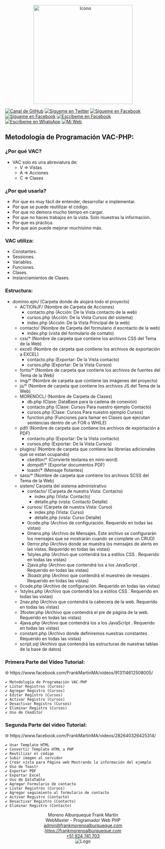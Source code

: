 <p align="center">
  <img src="https://frankmorenoalburqueque.com/images/ico490x458.png" height="320px" title="Icono">
</p>

[![Canal de GitHub](https://img.shields.io/badge/Canal-GitHub-black)](https://github.com/fmorenoadmin)
[![Sígueme en Twitter](https://img.shields.io/twitter/follow/sendgrid.svg?style=social&label=Sígueme)](https://twitter.com/FrankMartinMor1)
[![Sígueme en Facebook](https://img.shields.io/badge/Sígueme-@FrankMartinMA-blue)](https://facebook.com/FrankMartinMA)
[![Sígueme en Facebook](https://img.shields.io/badge/Sígueme-@frankmartinmoreno-ff69b4)](https://instagram.com/frankmartinmoreno)
[![Escríbeme en Facebook](https://img.shields.io/badge/Escríbeme-@FrankMartinMA-blue)](https://m.me/FrankMartinMA)
[![Escríbeme en WhatsApp](https://img.shields.io/badge/Escríbeme-WhathApp-green)](https://wa.me/51924741703)
[![Mi Web](https://img.shields.io/badge/Mi_Página-Web-blueviolet)](https://frankmorenoalburqueque.com)

## Metodología de Programación VAC-PHP:

### ¿Por qué VAC?

<ul>
	<li>
		VAC solo es una abreviatura de:
		<ul>
			<li>V => Vistas</li>
			<li>A => Acciones</li>
			<li>C => Clases</li>
		</ul>
	</li>
</ul>

### ¿Por qué usarla?

<ul>
	<li>Por que es muy fácil de entender, desarrollar e implementar.</li>
	<li>Por que se puede reutilizar el código.</li>
	<li>Por que no demora mucho tiempo en cargar.</li>
	<li>Por que no haces trabajos en la vista. Solo muestras la información.</li>
	<li>Por que es práctica.</li>
	<li>Por que aún puede mejorar muchísimo más.</li>
</ul>

### VAC utiliza:

<ul>
	<li>Constantes.</li>
	<li>Sessiones.</li>
	<li>Variables.</li>
	<li>Funciones.</li>
	<li>Clases.</li>
	<li>Instanciamientos de Clases.</li>
</ul>

### Estructura:

<ul>
	<li>
		dominio.ejm/ (Carpeta donde de alojará todo el proyecto)
		<ul>
			<li>
				ACTIONJF/ (Nombre de Carpeta de Acciones)
				<ul>
					<li>contacto.php (Acción: De la Vista contacto de la web)</li>
					<li>cursos.php (Acción: De la Vista Cursos del sistema)</li>
					<li>index.php (Acción: De la Vista Principal de la web)</li>
				</ul>
			</li>
			<li>
				contacto/ (Nombre de Carpeta del formulario d eocntacto de la web)
				<ul>
					<li>index.php (vista del formulario de contato)</li>
				</ul>
			</li>
			<li>css/* (Nombre de carpeta que contiene los archivos CSS del Tema de la Web)</li>
			<li>
				excel/ (Nombre de carpeta que contiene los archivos de exportación a EXCEL)
				<ul>
					<li>contacto.php (Exportar: De la Vista contacto)</li>
					<li>cursos.php (Exportar: De la Vista Cursos)</li>
				</ul>
			</li>
			<li>fonts/* (Nombre de carpeta que contiene los archivos de fuentes del Tema de la Web)</li>
			<li>img/* (Nombre de carpeta que contiene las imágenes del proyecto)</li>
			<li>js/* (Nombre de carpeta que contiene los archivos JS del Tema de la Web)</li>
			<li>
				MORENOCL/ (Nombre de Carpeta de Clases)
				<ul>
					<li>db.php (Clase: DataBase para la cadena de conexión)</li>
					<li>contacto.php (Clase: Cursos Para nuestro ejemplo Contacto)</li>
					<li>cursos.php (Clase: Cursos Para nuestro ejemplo Cursos)</li>
					<li>function.php (Funciones para llamar en Clases que ejecutan sentencias dentro de un FOR o WHILE)</li>
				</ul>
			</li>
			<li>
				pdf/ (Nombre de carpeta que contiene los archivos de exportación a PDF)
				<ul>
					<li>contacto.php (Exportar: De la Vista contacto)</li>
					<li>cursos.php (Exportar: De la Vista Cursos)</li>
				</ul>
			</li>
			<li>
				plugins/ (Nombre de carpeta que contiene las librerias adicionales que se estan ocupando)
				<ul>
					<li>ckeditor/* (Convierte textarea en mini-word)</li>
					<li>dompdf/* (Exportar documentos PDF)</li>
					<li>toastr/* (Mensaje flotantes)</li>
				</ul>
			</li>
			<li>sass/* (Nombre de carpeta que contiene los archivos SCSS del Tema de la Web)</li>
			<li>
				sistem/ Carpeta del sistema administrativo
				<ul>
					<li>
						contacto/ (Carpeta de nuestra Vista: Contacto)
						<ul>
							<li>index.php (Vista: Contacto)</li>
							<li>detalle.php (vista: Contacto Detalle)</li>
						</ul>
					</li>
					<li>
						cursos/ (Carpeta de nuestra Vista: Curso)
						<ul>
							<li>index.php (Vista: Curso)</li>
							<li>detalle.php (vista: Curso Detalle)</li>
						</ul>
					</li>
					<li>0code.php (Archivo de configuración. Requerido en todas las vistas)</li>
					<li>0mens.php (Archivo de Mensajes. Este archivo se configurarán los mensajes que se mostrarán cuando se complete un CRUD)</li>
					<li>0error.php (Archivo donde se muestra los mensajes de alerts en las vistas. Requerido en todas las vistas)</li>
					<li>1styles.php (Archivo que contendrá los <link /> a estilos CSS . Requerido en todas las vistas)</li>
					<li>2java.php (Archivo que contendrá los <scritp></scritp> a los JavaScript . Requerido en todas las vistas)</li>
					<li>3toastr.php (Archivo que contendrá el muestreo de mesajes . Requerido en todas las vistas)</li>
				</ul>
			</li>
			<li>0code.php (Archivo de configuración. Requerido en todas las vistas)</li>
			<li>1styles.php (Archivo que contendrá los <link /> a estilos CSS . Requerido en todas las vistas)</li>
			<li>2nav.php (Archivo que contendrá la cabecera de la web. Requerido en todas las vistas)</li>
			<li>3footer.php (Archivo que contendrá el pie de página de la web. Requerido en todas las vistas)</li>
			<li>4java.php (Archivo que contendrá los <scritp></scritp> a los JavaScript . Requerido en todas las vistas)</li>
			<li>constant.php (Archivo donde definiremos nuestras constantes . Requerido en todas las vistas)</li>
			<li>script.sql (Archivo que contendrá las estructuras de nuestras tablas de la base de datos)</li>
		</ul>
	</li>
</ul>

### Primera Parte del Vídeo Tutorial:

<p>
	🌐 https://www.facebook.com/FrankMartinMA/videos/913114612508005/
	
	✔️ Metodología de Programación VAC-PHP
	✔️ Listar Registros (Cursos)
	✔️ Agregar Registro (Cursos)
	✔️ Editar Registro (Cursos)
	✔️ Activar Registro (Cursos)
	✔️ Desactivar Registro (Cursos)
	✔️ Eliminar Registro (Cursos)
	✔️ Uso de Ckeditor
</p>

### Segunda Parte del video Tutorial:

<p>
	🌐 https://www.facebook.com/FrankMartinMA/videos/282640326425314/

	✔️ Usar Template HTML
	✔️ Convertir Template HTML a PHP
	✔️ Reutilizar el código
	✔️ Subir imagen al servidor
	✔️ Crear vista para Página web Mostrando la información del ejemplo
	✔️ Uso de Toastr
	✔️ Exportar PDF
	✔️ Exportar Excel
	✔️ Uso de DataTable
	✔️ Agregar Formulario de contacto
	✔️ Listar Registros (Cursos)
	✔️ Agregar seguimiento al formulario de contacto
	✔️ Activar Registro (Contacto)
	✔️ Desactivar Registro (Contacto)
	✔️ Eliminar Registro (Contacto)
</p>
	

<p align="center">
	<label>Moreno Alburqueque Frank Martin</label><br>
	<label>WebMaster - Programador Web PHP</label><br>
	<label><a href="mailto:admin@frankmorenoalburqueque.com">admin@frankmorenoalburqueque.com</a></label><br>
	<label><a href="https://frankmorenoalburqueque.com" target="_blank">https://frankmorenoalburqueque.com</a></label><br>
	<label><a href="tel:924741703">+51 924 741 703</a></label><br>
  <img src="https://frankmorenoalburqueque.com/images/logo480x240.png" width="auto" title="Logo">
</p>

